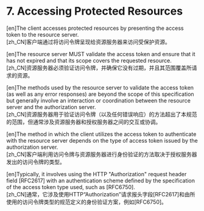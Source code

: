 # 7. Accessing Protected Resources  

[en]The client accesses protected resources by presenting the access token to the resource server.  
[zh_CN]客户端通过将访问令牌呈现给资源服务器来访问受保护资源。  
  

[en]The resource server MUST validate the access token and ensure that it has not expired and that its scope covers the requested resource.  
[zh_CN]资源服务器必须验证访问令牌，并确保它没有过期，并且其范围覆盖所请求的资源。  
  

[en]The methods used by the resource server to validate the access token (as well as any error responses) are beyond the scope of this specification but generally involve an interaction or coordination between the resource server and the authorization server.  
[zh_CN]资源服务器用于验证访问令牌（以及任何错误响应）的方法超出了本规范的范围，但通常涉及资源服务器和授权服务器之间的交互或协调。  
  

[en]The method in which the client utilizes the access token to authenticate with the resource server depends on the type of access token issued by the authorization server.  
[zh_CN]客户端利用访问令牌与资源服务器进行身份验证的方法取决于授权服务器发出的访问令牌的类型。  
  

[en]Typically, it involves using the HTTP "Authorization" request header field [RFC2617] with an authentication scheme defined by the specification of the access token type used, such as [RFC6750].  
[zh_CN]通常，它涉及使用HTTP“Authorization”请求报头字段[RFC2617]和由所使用的访问令牌类型的规范定义的身份验证方案，例如[RFC6750]。  
  



